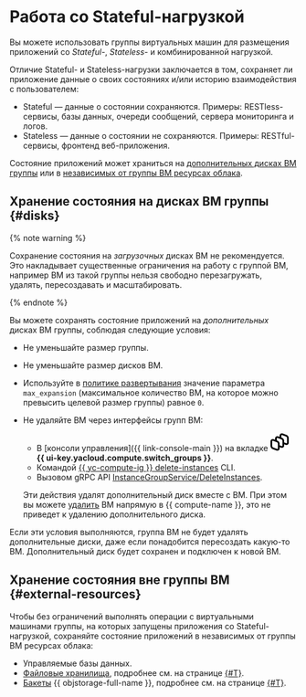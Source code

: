 # Работа со Stateful-нагрузкой

Вы можете использовать группы виртуальных машин для размещения приложений со _Stateful-_, _Stateless-_ и комбинированной нагрузкой.

Отличие Stateful- и Stateless-нагрузки заключается в том, сохраняет ли приложение данные о своих состояниях и/или историю взаимодействия с пользователем:
* Stateful — данные о состоянии сохраняются. Примеры: RESTless-сервисы, базы данных, очереди сообщений, сервера мониторинга и логов.
* Stateless — данные о состоянии не сохраняются. Примеры: RESTful-сервисы, фронтенд веб-приложения.

Состояние приложений может храниться на [дополнительных дисках ВМ группы](#disks) или в [независимых от группы ВМ ресурсах облака](#external-resources).

## Хранение состояния на дисках ВМ группы {#disks}

{% note warning %}

Сохранение состояния на _загрузочных_ дисках ВМ не рекомендуется. Это накладывает существенные ограничения на работу с группой ВМ, например ВМ из такой группы нельзя свободно перезагружать, удалять, пересоздавать и масштабировать.

{% endnote %}

Вы можете сохранять состояние приложений на _дополнительных_ дисках ВМ группы, соблюдая следующие условия:
* Не уменьшайте размер группы.
* Не уменьшайте размер дисков ВМ.
* Используйте в [политике развертывания](./policies/deploy-policy.md) значение параметра `max_expansion` (максимальное количество ВМ, на которое можно превысить целевой размер группы) равное `0`.
* Не удаляйте ВМ через интерфейсы групп ВМ:
  * В [консоли управления]({{ link-console-main }}) на вкладке ![image](../../../_assets/console-icons/layers-3-diagonal.svg) **{{ ui-key.yacloud.compute.switch_groups }}**.
  * Командой [{{ yc-compute-ig }} delete-instances](../../../cli/cli-ref/compute/cli-ref/instance-group/delete-instances.md) CLI.
  * Вызовом gRPC API [InstanceGroupService/DeleteInstances](../../instancegroup/api-ref/grpc/InstanceGroup/deleteInstances.md).
  
  Эти действия удалят дополнительный диск вместе с ВМ. При этом вы можете [удалить](../../operations/vm-control/vm-delete.md) ВМ напрямую в {{ compute-name }}, это не приведет к удалению дополнительного диска.

Если эти условия выполняются, группа ВМ не будет удалять дополнительные диски, даже если понадобится пересоздать какую-то ВМ. Дополнительный диск будет сохранен и подключен к новой ВМ.

## Хранение состояния вне группы ВМ {#external-resources}

Чтобы без ограничений выполнять операции с виртуальными машинами группы, на которых запущены приложения со Stateful-нагрузкой, сохраняйте состояние приложений в независимых от группы ВМ ресурсах облака:
* Управляемые базы данных.
* [Файловые хранилища](../filesystem.md), подробнее см. на странице [{#T}](../../operations/instance-groups/create-with-filesystem.md).
* [Бакеты](../../../storage/concepts/bucket.md) {{ objstorage-full-name }}, подробнее см. на странице [{#T}](../../operations/instance-groups/create-with-bucket.md).
